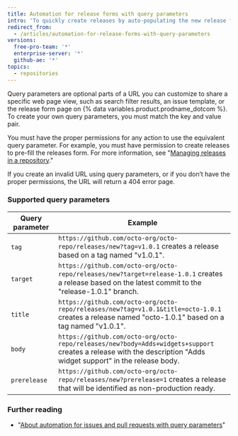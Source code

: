 ```yaml
---
title: Automation for release forms with query parameters
intro: 'To quickly create releases by auto-populating the new release form with customized information, you can add query parameters to the URL for the release form page.'
redirect_from:
  - /articles/automation-for-release-forms-with-query-parameters
versions:
  free-pro-team: '*'
  enterprise-server: '*'
  github-ae: '*'
topics:
  - repositories
---
```


Query parameters are optional parts of a URL you can customize to share a specific web page view, such as search filter results, an issue template, or the release form page on {% data variables.product.prodname_dotcom %}. To create your own query parameters, you must match the key and value pair.

You must have the proper permissions for any action to use the equivalent query parameter. For example, you must have permission to create releases to pre-fill the releases form. For more information, see "[Managing releases in a repository](/github/administering-a-repository/managing-releases-in-a-repository)."

If you create an invalid URL using query parameters, or if you don’t have the proper permissions, the URL will return a 404 error page.  

### Supported query parameters

Query parameter | Example
---  | ---
`tag` | `https://github.com/octo-org/octo-repo/releases/new?tag=v1.0.1` creates a release based on a tag named "v1.0.1".
`target` | `https://github.com/octo-org/octo-repo/releases/new?target=release-1.0.1` creates a release based on the latest commit to the "release-1.0.1" branch.
`title` | `https://github.com/octo-org/octo-repo/releases/new?tag=v1.0.1&title=octo-1.0.1` creates a release named "octo-1.0.1" based on a tag named "v1.0.1".
`body` | `https://github.com/octo-org/octo-repo/releases/new?body=Adds+widgets+support` creates a release with the description "Adds widget support" in the release body.
`prerelease` | `https://github.com/octo-org/octo-repo/releases/new?prerelease=1` creates a release that will be identified as non-production ready.

### Further reading

- "[About automation for issues and pull requests with query parameters](/articles/about-automation-for-issues-and-pull-requests-with-query-parameters)"
